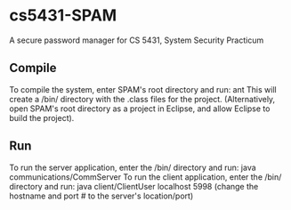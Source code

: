 # cs5431-SPAM
A secure password manager for CS 5431, System Security Practicum

## Compile
To compile the system, enter SPAM's root directory and run:
    ant
This will create a /bin/ directory with the .class files for the
project.
(Alternatively, open SPAM's root directory as a project in Eclipse,
 and allow Eclipse to build the project).

## Run
To run the server application, enter the /bin/ directory and run:
    java communications/CommServer
To run the client application, enter the /bin/ directory and run:
    java client/ClientUser localhost 5998
(change the hostname and port # to the server's location/port)
